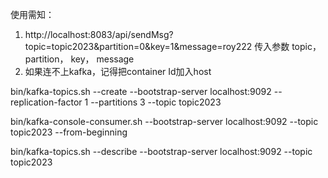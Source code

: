 使用需知：
1. http://localhost:8083/api/sendMsg?topic=topic2023&partition=0&key=1&message=roy222
   传入参数 topic， partition， key， message
2. 如果连不上kafka，记得把container Id加入host


bin/kafka-topics.sh --create --bootstrap-server localhost:9092 --replication-factor 1 --partitions 3 --topic topic2023

bin/kafka-console-consumer.sh --bootstrap-server localhost:9092   --topic topic2023 --from-beginning

bin/kafka-topics.sh --describe --bootstrap-server localhost:9092 --topic topic2023